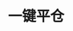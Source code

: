 ---
title: 一键平仓
position_number: 12
type: post
description: /v1/future-u/user/position/close-all
content_markdown: |-

               #### **限流规则**

               200/s/apikey
left_code_blocks:
    -
        code_block: "public void getMarketConfig() {\r\n\tString text = HttpUtil.get(URL + \"/data/api/user/v1/getMarketConfig\");\r\n\tSystem.out.println(text);\r\n}"
        title: Java
        language: java
right_code_blocks:
    - code_block: |-
        {
         "msgInfo": {
            "code": "",
            "msg": ""
          },
          "msg": "",
          "data": true,
          "code": 200
        }
      title: Response
      language: json
---